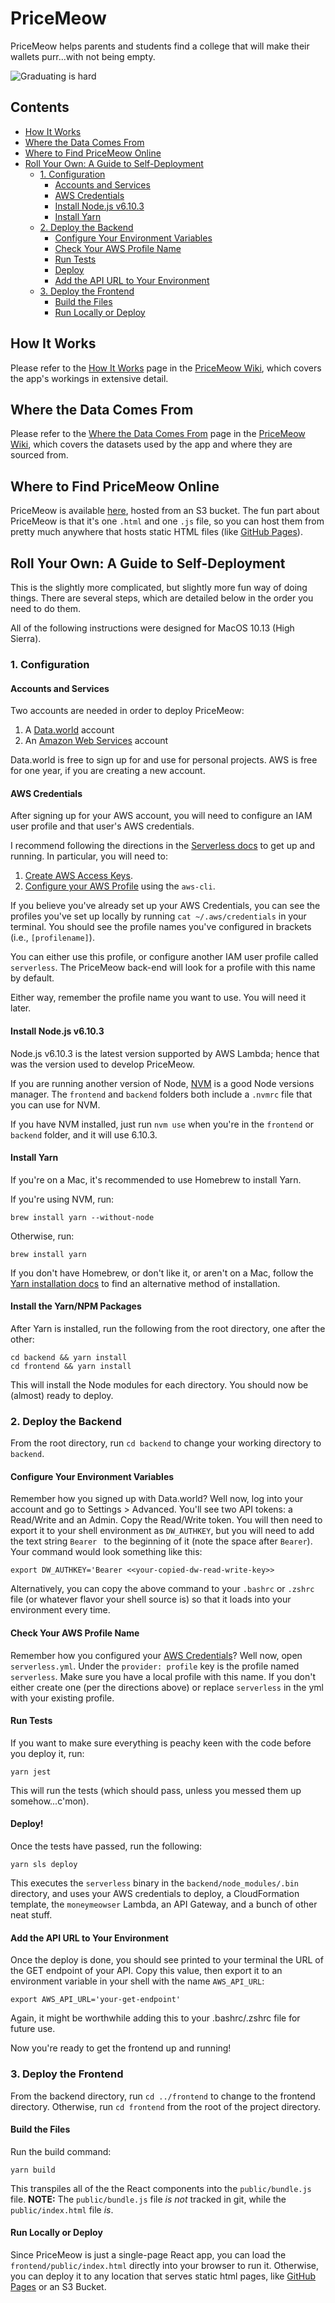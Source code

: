 # PriceMeow

PriceMeow helps parents and students find a college that will make their wallets purr...with not being empty.

![Graduating is hard](https://i.pinimg.com/736x/34/19/d9/3419d97a19677f1d388ae0cb7a9ce971--funny-graduation-caps-decorated-graduation-caps.jpg)

## Contents

- [How It Works](#how-it-works)
- [Where the Data Comes From](#where-the-data-comes-from)
- [Where to Find PriceMeow Online](#where-to-find-pricemeow-online)
- [Roll Your Own: A Guide to Self-Deployment](#roll-your-own-a-guide-to-self-deployment)
  - [1. Configuration](#1-configuration)
    - [Accounts and Services](#accounts-and-services)
    - [AWS Credentials](#aws-credentials)
    - [Install Node.js v6.10.3](#install-nodejs-v6103)
    - [Install Yarn](#install-yarn)
  - [2. Deploy the Backend](#2-deploy-the-backend)
    - [Configure Your Environment Variables](#configure-your-environment-variables)
    - [Check Your AWS Profile Name](#check-your-aws-profile-name)
    - [Run Tests](#run-tests)
    - [Deploy](#deploy)
    - [Add the API URL to Your Environment](#add-the-api-url-to-your-environment)
  - [3. Deploy the Frontend](#3-deploy-the-frontend)
    - [Build the Files](#build-the-files)
    - [Run Locally or Deploy](#run-locally-or-deploy)

## How It Works

Please refer to the [How It Works](https://github.com/JohnTheSixth/pricemeow/wiki/How-It-Works) page in the [PriceMeow Wiki](https://github.com/JohnTheSixth/pricemeow/wiki), which covers the app's workings in extensive detail.

## Where the Data Comes From

Please refer to the [Where the Data Comes From](https://github.com/JohnTheSixth/pricemeow/wiki/Where-the-Data-Comes-From) page in the [PriceMeow Wiki](https://github.com/JohnTheSixth/pricemeow/wiki), which covers the datasets used by the  app and where they are sourced from.

## Where to Find PriceMeow Online

PriceMeow is available [here](https://s3.us-east-2.amazonaws.com/pricemeow/index.html), hosted from an S3 bucket. The fun part about PriceMeow is that it's one `.html` and one `.js` file, so you can host them from pretty much anywhere that hosts static HTML files (like [GitHub Pages](https://pages.github.com/)).

## Roll Your Own: A Guide to Self-Deployment

This is the slightly more complicated, but slightly more fun way of doing things. There are several steps, which are detailed below in the order you need to do them.

All of the following instructions were designed for MacOS 10.13 (High Sierra).

### 1. Configuration

#### Accounts and Services

Two accounts are needed in order to deploy PriceMeow:

1. A [Data.world](https://data.world/) account
2. An [Amazon Web Services](https://aws.amazon.com/) account

Data.world is free to sign up for and use for personal projects. AWS is free for one year, if you are creating a new account. 

#### AWS Credentials

After signing up for your AWS account, you will need to configure an IAM user profile and that user's AWS credentials.

I recommend following the directions in the [Serverless docs](https://serverless.com/framework/docs/providers/aws/guide/credentials/) to get up and running. In particular, you will need to:

1. [Create AWS Access Keys](https://serverless.com/framework/docs/providers/aws/guide/credentials#creating-aws-access-keys).
2. [Configure your AWS Profile](https://serverless.com/framework/docs/providers/aws/guide/credentials#using-aws-profiles) using the `aws-cli`.

If you believe you've already set up your AWS Credentials, you can see the profiles you've set up locally by running `cat ~/.aws/credentials` in your terminal. You should see the profile names you've configured in brackets (i.e., `[profilename]`).

You can either use this profile, or configure another IAM user profile called `serverless`. The PriceMeow back-end will look for a profile with this name by default.

Either way, remember the profile name you want to use. You will need it later.

#### Install Node.js v6.10.3

Node.js v6.10.3 is the latest version supported by AWS Lambda; hence that was the version used to develop PriceMeow.

If you are running another version of Node, [NVM](https://github.com/creationix/nvm) is a good Node versions manager. The `frontend` and `backend` folders both include a `.nvmrc` file that you can use for NVM.

If you have NVM installed, just run `nvm use` when you're in the `frontend` or `backend` folder, and it will use 6.10.3.

#### Install Yarn

If you're on a Mac, it's recommended to use Homebrew to install Yarn.

If you're using NVM, run:

```
brew install yarn --without-node
```

Otherwise, run:

```
brew install yarn
```

If you don't have Homebrew, or don't like it, or aren't on a Mac, follow the [Yarn installation docs](https://yarnpkg.com/lang/en/docs/install/) to find an alternative method of installation.

#### Install the Yarn/NPM Packages

After Yarn is installed, run the following from the root directory, one after the other:

```
cd backend && yarn install
cd frontend && yarn install
```

This will install the Node modules for each directory. You should now be (almost) ready to deploy.

### 2. Deploy the Backend

From the root directory, run `cd backend` to change your working directory to `backend`.

#### Configure Your Environment Variables

Remember how you signed up with Data.world? Well now, log into your account and go to Settings > Advanced. You'll see two API tokens: a Read/Write and an Admin. Copy the Read/Write token. You will then need to export it to your shell environment as `DW_AUTHKEY`, but you will need to add the text string `Bearer ` to the beginning of it (note the space after `Bearer`). Your command would look something like this:

```
export DW_AUTHKEY='Bearer <<your-copied-dw-read-write-key>>
```

Alternatively, you can copy the above command to your `.bashrc` or `.zshrc` file (or whatever flavor your shell source is) so that it loads into your environment every time.

#### Check Your AWS Profile Name

Remember how you configured your [AWS Credentials](#aws-credentials)? Well now, open `serverless.yml`. Under the `provider: profile` key is the profile named `serverless`. Make sure you have a local profile with this name. If you don't either create one (per the directions above) or replace `serverless` in the yml with your existing profile.

#### Run Tests

If you want to make sure everything is peachy keen with the code before you deploy it, run:

```
yarn jest
```

This will run the tests (which should pass, unless you messed them up somehow...c'mon).

#### Deploy!

Once the tests have passed, run the following:

```
yarn sls deploy
```

This executes the `serverless` binary in the `backend/node_modules/.bin` directory, and uses your AWS credentials to deploy, a CloudFormation template, the `moneymeowser` Lambda, an API Gateway, and a bunch of other neat stuff.

#### Add the API URL to Your Environment

Once the deploy is done, you should see printed to your terminal the URL of the GET endpoint of your API. Copy this value, then export it to an environment variable in your shell with the name `AWS_API_URL`:

```
export AWS_API_URL='your-get-endpoint'
```

Again, it might be worthwhile adding this to your .bashrc/.zshrc file for future use.

Now you're ready to get the frontend up and running!

### 3. Deploy the Frontend

From the backend directory, run `cd ../frontend` to change to the frontend directory. Otherwise, run `cd frontend` from the root of the project directory.

#### Build the Files

Run the build command:

```
yarn build
```

This transpiles all of the the React components into the `public/bundle.js` file. **NOTE:** The `public/bundle.js` file _is not_ tracked in git, while the `public/index.html` file _is_.

#### Run Locally or Deploy

Since PriceMeow is just a single-page React app, you can load the `frontend/public/index.html` directly into your browser to run it. Otherwise, you can deploy it to any location that serves static html pages, like [GitHub Pages](https://pages.github.com/) or an S3 Bucket.
